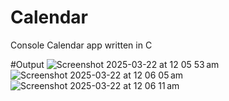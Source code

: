 # Calendar
Console Calendar app written in C

#Output
![Screenshot 2025-03-22 at 12 05 53 am](https://github.com/user-attachments/assets/b948284d-0fba-483b-8ca8-3596f0cb6d2e)
![Screenshot 2025-03-22 at 12 06 05 am](https://github.com/user-attachments/assets/7286261e-9fca-4c6d-9135-60195ab38f0a)
![Screenshot 2025-03-22 at 12 06 11 am](https://github.com/user-attachments/assets/74fbeb2a-cf3c-400c-9289-69a4c3ffe799)
